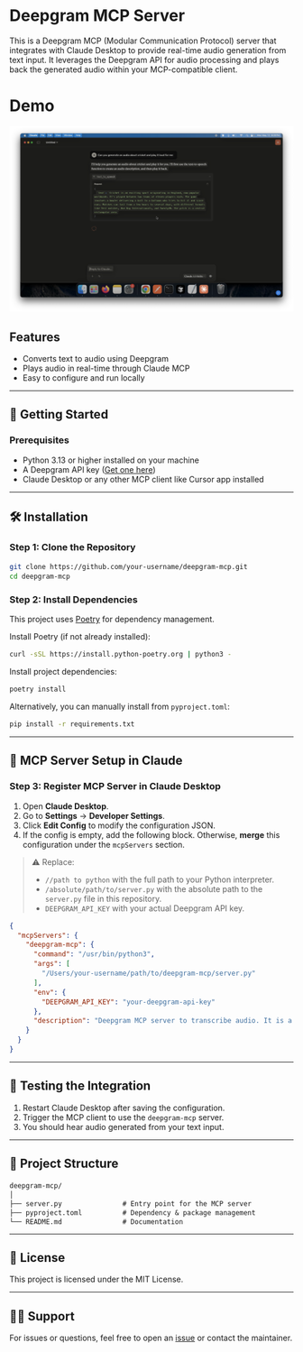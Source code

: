 # Deepgram MCP Server

This is a Deepgram MCP (Modular Communication Protocol) server that integrates with Claude Desktop to provide real-time audio generation from text input. It leverages the Deepgram API for audio processing and plays back the generated audio within your MCP-compatible client.

# Demo
[![Watch the video](demo_thumbnail.png)](https://youtu.be/DOaWAJMbw3o)


## Features

- Converts text to audio using Deepgram
- Plays audio in real-time through Claude MCP
- Easy to configure and run locally

---

## 🚀 Getting Started

### Prerequisites

- Python 3.13 or higher installed on your machine
- A Deepgram API key ([Get one here](https://developers.deepgram.com/))
- Claude Desktop or any other MCP client like Cursor app installed

---

## 🛠️ Installation

### Step 1: Clone the Repository

```bash
git clone https://github.com/your-username/deepgram-mcp.git
cd deepgram-mcp
```

### Step 2: Install Dependencies

This project uses [Poetry](https://python-poetry.org/) for dependency management.

Install Poetry (if not already installed):

```bash
curl -sSL https://install.python-poetry.org | python3 -
```

Install project dependencies:

```bash
poetry install
```

Alternatively, you can manually install from `pyproject.toml`:

```bash
pip install -r requirements.txt
```

---

## 🧩 MCP Server Setup in Claude

### Step 3: Register MCP Server in Claude Desktop

1. Open **Claude Desktop**.
2. Go to **Settings** → **Developer Settings**.
3. Click **Edit Config** to modify the configuration JSON.
4. If the config is empty, add the following block. Otherwise, **merge** this configuration under the `mcpServers` section.

> ⚠️ Replace:
> - `//path to python` with the full path to your Python interpreter.
> - `/absolute/path/to/server.py` with the absolute path to the `server.py` file in this repository.
> - `DEEPGRAM_API_KEY` with your actual Deepgram API key.

```json
{
  "mcpServers": {
    "deepgram-mcp": {
      "command": "/usr/bin/python3",
      "args": [
        "/Users/your-username/path/to/deepgram-mcp/server.py"
      ],
      "env": {
        "DEEPGRAM_API_KEY": "your-deepgram-api-key"
      },
      "description": "Deepgram MCP server to transcribe audio. It is a STT server that uses the Deepgram API to transcribe audio."
    }
  }
}
```

---

## 🧪 Testing the Integration

1. Restart Claude Desktop after saving the configuration.
2. Trigger the MCP client to use the `deepgram-mcp` server.
3. You should hear audio generated from your text input.

---

## 📁 Project Structure

```
deepgram-mcp/
│
├── server.py               # Entry point for the MCP server
├── pyproject.toml          # Dependency & package management
└── README.md               # Documentation
```

---

## 📄 License

This project is licensed under the MIT License.

---

## 🙋‍♂️ Support

For issues or questions, feel free to open an [issue](https://github.com/your-username/deepgram-mcp/issues) or contact the maintainer.
